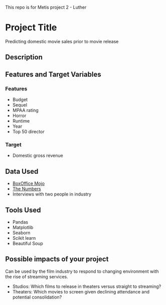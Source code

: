 This repo is for Metis project 2 - Luther

# Project Title
Predicting domestic movie sales prior to movie release

## Description

## Features and Target Variables

### Features
* Budget
* Sequel
* MPAA rating
* Horror
* Runtime
* Year
* Top 50 director

### Target
* Domestic gross revenue

## Data Used 
* [BoxOffice Mojo](https://www.boxofficemojo.com/?ref_=bo_nb_cso_mojologo)
* [The Numbers](https://www.the-numbers.com/movie/budgets/all) 
* Interviews with two people in industry

## Tools Used
* Pandas
* Matplotlib
* Seaborn
* Scikit learn
* Beautiful Soup

## Possible impacts of your project
Can be used by the film industry to respond to changing environment with the rise of streaming services.

* Studios: Which films to release in theaters versus straight to streaming?
* Theaters: Which movies to screen given declining attendance and potential consolidation?
